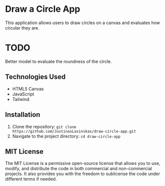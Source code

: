 # Draw a Circle App

This application allows users to draw circles on a canvas and evaluates how circular they are.

# TODO

Better model to evaluate the roundness of the circle.

## Technologies Used

- HTML5 Canvas
- JavaScript
- Tailwind

## Installation

1. Clone the repository: `git clone https://github.com/JustinasLasinskas/draw-circle-app.git`
2. Navigate to the project directory: `cd draw-circle-app`

## MIT License

The MIT License is a permissive open-source license that allows you to use, modify, and distribute the code in both commercial and non-commercial projects. It also provides you with the freedom to sublicense the code under different terms if needed.
